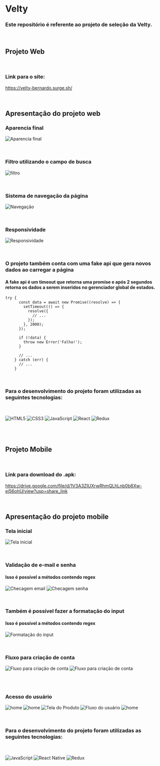 # Velty

### Este repositório é referente ao projeto de seleção da Velty.

<br />

## Projeto Web

<br />

### Link para o site:

https://velty-bernardo.surge.sh/

<br />

## Apresentação do projeto web

### Aparencia final

![Aparencia final](/images/page.png "Aparencia final")

<br />

### Filtro utilizando o campo de busca

![filtro](/images/ezgif.com-gif-maker.gif "filtro")

<br />

### Sistema de navegação da página

![Navegação](/images/ezgif.com-gif-nav.gif "Navegação")

<br />

### Responsividade

![Responsividade](/images/ezgif.com-gif-responsive.gif "Responsividade")

<br />

### O projeto também conta com uma fake api que gera novos dados ao carregar a página

#### A fake api é um timeout que retorna uma promise e após 2 segundos retorna os dados a serem inseridos no gerenciador global de estados.

```
try {
      const data = await new Promise((resolve) => {
        setTimeout(() => {
          resolve({
            // ...
          });
        }, 2000);
      });

      if (!data) {
        throw new Error('Falha!');
      }

      // ...
    } catch (err) {
      // ...
    }
```

<br />

### Para o desenvolvimento do projeto foram utilizadas as seguintes tecnologias:

<br/>

![HTML5](https://img.shields.io/badge/html5-%23E34F26.svg?style=for-the-badge&logo=html5&logoColor=white)
![CSS3](https://img.shields.io/badge/css3-%231572B6.svg?style=for-the-badge&logo=css3&logoColor=white)
![JavaScript](https://img.shields.io/badge/javascript-%23323330.svg?style=for-the-badge&logo=javascript&logoColor=%23F7DF1E)
![React](https://img.shields.io/badge/react-%2320232a.svg?style=for-the-badge&logo=react&logoColor=%2361DAFB)
![Redux](https://img.shields.io/badge/redux-%23593d88.svg?style=for-the-badge&logo=redux&logoColor=white)

</br>

<br />

## Projeto Mobile

<br />

### Link para download do .apk:

https://drive.google.com/file/d/1V3A3ZIUXrwRhmQLhLnb0b6Xw-ej56ohU/view?usp=share_link

<br />

## Apresentação do projeto mobile

### Tela inicial

![Tela inicial](/images/landing.png "Tela inicial")

<br />

### Validação de e-mail e senha

#### Isso é possível a métodos contendo regex

![Checagem email](/images/emailcheck.gif "Checagem email")
![Checagem senha](/images/passwordcheck.gif "Checagem senha")

<br />

### Também é possível fazer a formatação do input

#### Isso é possível a métodos contendo regex

![Formatação do input](/images/formater.gif "Formatação do input")

<br />

### Fluxo para criação de conta

![Fluxo para criação de conta](/images/criarconta.gif "Fluxo para criação de conta")
![Fluxo para criação de conta](/images/faceid.png "Fluxo para criação de conta")

<br />

<br />

### Acesso do usuário

![home](/images/home.gif "Responsividade")
![home](/images/cart.png "Responsividade")
![Tela do Produto](/images/product.gif "Tela do Produto")
![Fluxo do usuário](/images/finish.gif "Fluxo do usuário")
![home](/images/homepresenting.gif "home")

<br />

### Para o desenvolvimento do projeto foram utilizadas as seguintes tecnologias:

<br/>

![JavaScript](https://img.shields.io/badge/javascript-%23323330.svg?style=for-the-badge&logo=javascript&logoColor=%23F7DF1E)
![React Native](https://img.shields.io/badge/react_native-%2320232a.svg?style=for-the-badge&logo=react&logoColor=%2361DAFB)
![Redux](https://img.shields.io/badge/redux-%23593d88.svg?style=for-the-badge&logo=redux&logoColor=white)
